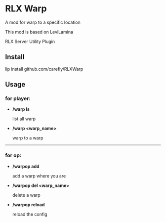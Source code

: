 # RLX Warp

A mod for warp to a specific location

This mod is based on LeviLamina

RLX Server Utility Plugin

## Install

lip install github.com/carefly/RLXWarp

## Usage

### for player:

- **/warp ls**
  
  list all warp

- **/warp <warp_name>**
  
  warp to a warp

---

### for op:

- **/warpop add**
  
  add a warp where you are

- **/warpop del <warp_name>**
  
  delete a warp

- **/warpop reload**
  
  reload the config
